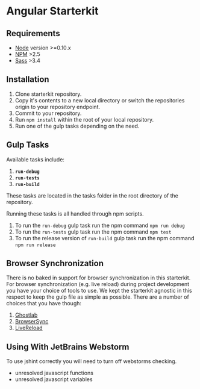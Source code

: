 # Angular Starterkit

## Requirements

+ [Node](http://nodejs.org/) version >=0.10.x
+ [NPM](https://www.npmjs.com/) >2.5
+ [Sass](http://sass-lang.com/) >3.4

## Installation

1. Clone starterkit repository.
2. Copy it's contents to a new local directory or switch the repositories origin to your repository endpoint.
3. Commit to your repository.
2. Run `npm install` within the root of your local repository.
3. Run one of the gulp tasks depending on the need.

## Gulp Tasks

Available tasks include:

1. **`run-debug`**
3. **`run-tests`**
4. **`run-build`**

These tasks are located in the tasks folder in the root directory of the repository.

Running these tasks is all handled through npm scripts.

1. To run the `run-debug` gulp task run the npm command `npm run debug`
2. To run the `run-tests` gulp task run the npm command `npm test`
3. To run the release version of `run-build` gulp task run the npm command `npm run release`

## Browser Synchronization

There is no baked in support for browser synchronization in this starterkit. For browser synchronization (e.g. live reload) during project development you have your choice of tools to use. We kept the starterkit agnostic in this respect to keep the gulp file as simple as possible. There are a number of choices that you have though:

1. [Ghostlab](http://vanamco.com/ghostlab/)
2. [BrowserSync](http://www.browsersync.io/)
3. [LiveReload](http://livereload.com/)

## Using With JetBrains Webstorm

To use jshint correctly you will need to turn off webstorms checking.

* unresolved javascript functions
* unresolved javascript variables